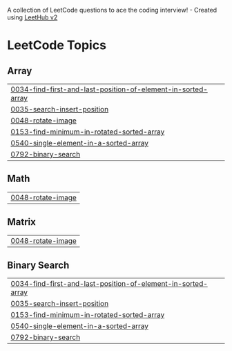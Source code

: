 A collection of LeetCode questions to ace the coding interview! - Created using [LeetHub v2](https://github.com/arunbhardwaj/LeetHub-2.0)
<!---LeetCode Topics Start-->
# LeetCode Topics
## Array
|  |
| ------- |
| [0034-find-first-and-last-position-of-element-in-sorted-array](https://github.com/mansisharma31/DSA/tree/master/0034-find-first-and-last-position-of-element-in-sorted-array) |
| [0035-search-insert-position](https://github.com/mansisharma31/DSA/tree/master/0035-search-insert-position) |
| [0048-rotate-image](https://github.com/mansisharma31/DSA/tree/master/0048-rotate-image) |
| [0153-find-minimum-in-rotated-sorted-array](https://github.com/mansisharma31/DSA/tree/master/0153-find-minimum-in-rotated-sorted-array) |
| [0540-single-element-in-a-sorted-array](https://github.com/mansisharma31/DSA/tree/master/0540-single-element-in-a-sorted-array) |
| [0792-binary-search](https://github.com/mansisharma31/DSA/tree/master/0792-binary-search) |
## Math
|  |
| ------- |
| [0048-rotate-image](https://github.com/mansisharma31/DSA/tree/master/0048-rotate-image) |
## Matrix
|  |
| ------- |
| [0048-rotate-image](https://github.com/mansisharma31/DSA/tree/master/0048-rotate-image) |
## Binary Search
|  |
| ------- |
| [0034-find-first-and-last-position-of-element-in-sorted-array](https://github.com/mansisharma31/DSA/tree/master/0034-find-first-and-last-position-of-element-in-sorted-array) |
| [0035-search-insert-position](https://github.com/mansisharma31/DSA/tree/master/0035-search-insert-position) |
| [0153-find-minimum-in-rotated-sorted-array](https://github.com/mansisharma31/DSA/tree/master/0153-find-minimum-in-rotated-sorted-array) |
| [0540-single-element-in-a-sorted-array](https://github.com/mansisharma31/DSA/tree/master/0540-single-element-in-a-sorted-array) |
| [0792-binary-search](https://github.com/mansisharma31/DSA/tree/master/0792-binary-search) |
<!---LeetCode Topics End-->
